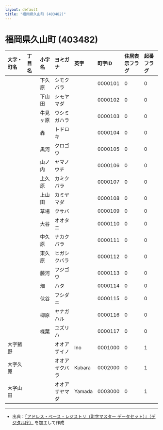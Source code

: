 ```yaml
---
layout: default
title: "福岡県久山町 (403482)"
---
```


# 福岡県久山町 (403482)

| 大字・町名 | 丁目名 | 小字名 | ヨミガナ | 英字 | 町字ID | 住居表示フラグ | 起番フラグ |
|:---|:---|:---|:---|:---|:---|:---|:---|
|  |  | 下久原 | シモクバラ |  | 0000101 | 0 | 0 |
|  |  | 下山田 | シモヤマダ |  | 0000102 | 0 | 0 |
|  |  | 牛見ヶ原 | ウシミガハラ |  | 0000103 | 0 | 0 |
|  |  | 轟 | トドロキ |  | 0000104 | 0 | 0 |
|  |  | 黒河 | クロゴウ |  | 0000105 | 0 | 0 |
|  |  | 山ノ内 | ヤマノウチ |  | 0000106 | 0 | 0 |
|  |  | 上久原 | カミクバラ |  | 0000107 | 0 | 0 |
|  |  | 上山田 | カミヤマダ |  | 0000108 | 0 | 0 |
|  |  | 草場 | クサバ |  | 0000109 | 0 | 0 |
|  |  | 大谷 | オオタニ |  | 0000110 | 0 | 0 |
|  |  | 中久原 | ナカクバラ |  | 0000111 | 0 | 0 |
|  |  | 東久原 | ヒガシクバラ |  | 0000112 | 0 | 0 |
|  |  | 藤河 | フジゴウ |  | 0000113 | 0 | 0 |
|  |  | 畑 | ハタ |  | 0000114 | 0 | 0 |
|  |  | 伏谷 | フシダニ |  | 0000115 | 0 | 0 |
|  |  | 柳原 | ヤナガハル |  | 0000116 | 0 | 0 |
|  |  | 楪葉 | ユズリハ |  | 0000117 | 0 | 0 |
| 大字猪野 |  |  | オオアザイノ | Ino | 0001000 | 0 | 1 |
| 大字久原 |  |  | オオアザクバラ | Kubara | 0002000 | 0 | 1 |
| 大字山田 |  |  | オオアザヤマダ | Yamada | 0003000 | 0 | 1 |

---

- 出典：[「アドレス・ベース・レジストリ（町字マスター データセット）』（デジタル庁）](https://www.digital.go.jp/policies/base_registry_address/) を加工して作成